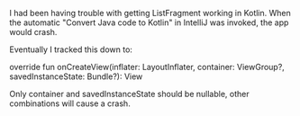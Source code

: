 I had been having trouble with getting ListFragment working in Kotlin.  When the automatic "Convert Java code to Kotlin" in IntelliJ was invoked, the app would crash.

Eventually I tracked this down to:

override fun onCreateView(inflater: LayoutInflater, container: ViewGroup?, savedInstanceState: Bundle?): View

Only container and savedInstanceState should be nullable, other combinations will cause a crash.